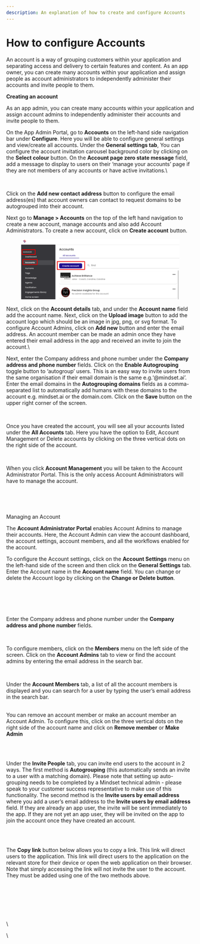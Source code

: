 ```yaml
---
description: An explanation of how to create and configure Accounts
---
```


# How to configure Accounts

An account is a way of grouping customers within your application and separating access and delivery to certain features and content. As an app owner, you can create many accounts within your application and assign people as account administrators to independently administer their accounts and invite people to them.



**Creating an account**

As an app admin, you can create many accounts within your application and assign account admins to independently administer their accounts and invite people to them.

On the App Admin Portal, go to **Accounts** on the left-hand side navigation bar under **Configure**. Here you will be able to configure general settings and view/create all accounts. Under the **General settings tab**, You can configure the account invitation carousel background color by clicking on the **Select colour** button. On the **Account page zero state message** field, add a message to display to users on their ‘manage your accounts’ page if they are not members of any accounts or have active invitations.\


<figure><img src="https://info.mindset.ai/hs-fs/hubfs/Screenshot%202023-10-13%20at%2012.59.57.png?width=688&#x26;height=408&#x26;name=Screenshot%202023-10-13%20at%2012.59.57.png" alt=""><figcaption></figcaption></figure>

Click on the **Add new contact address** button to configure the email address(es) that account owners can contact to request domains to be autogrouped into their account.

Next go to **Manage > Accounts** on the top of the left hand navigation to create a new account, manage accounts and also add Account Administrators. To create a new account,  click on **Create account** button.

<figure><img src="../../.gitbook/assets/Summit10 2024-05-21 13-32-50 (1) (1).png" alt=""><figcaption></figcaption></figure>

Next, click on the **Account details** tab, and under the **Account name** field add the account name. Next, click on the **Upload image** button to add the account logo which should be an image in jpg, png, or svg format. To configure Account Admins, click on **Add new** button and enter the email address. An account member can be made an admin once they have entered their email address in the app and received an invite to join the account.\


Next, enter the Company address and phone number under the **Company address and phone number** fields. Click on the **Enable Autogrouping** toggle button to ‘autogroup’ users. This is an easy way to invite users from the same organisation if their email domain is the same e.g.‘@mindset.ai’. Enter the email domains in the **Autogrouping domains** fields as a comma-separated list to automatically add humans with these domains to the account e.g. mindset.ai or the domain.com. Click on the **Save** button on the upper right corner of the screen.

<figure><img src="https://lh5.googleusercontent.com/T1S-EmpVlrEGQm8LXtyu2-E8jag0f0TR6MBRL5dBuSdcB1WPXbykGebmXRTt2afmBO_zZVaqqWkxw3HnZG5IdRQQjzkfY8fdttjOOLq2S10t3B9fuG_nIkqmRFCnyfoZx3VNUqzy5_Pq7NlIs8XXmt8" alt=""><figcaption></figcaption></figure>

Once you have created the account, you will see all your accounts listed under the **All Accounts** tab. Here you have the option to Edit, Account Management or Delete accounts by clicking on the three vertical dots on the right side of the account.&#x20;

<figure><img src="https://lh3.googleusercontent.com/o3f6VYAmjYTAjXIFhUwF0335PuL9QeNDJ-3Z-Zbpl52KaGK1aQDTh5vyqfeD1rD4q7P10L6zY5tkrDw6O4dY1CNwsjaWEjP4zp4wdvCHabidmknUb73_IVpkvPnQzCRgHRsSH49SdQ1VA1f85vgIum8" alt=""><figcaption></figcaption></figure>

When you click **Account Management** you will be taken to the Account Administrator Portal. This is the only access Account Administrators will have to manage the account.

<figure><img src="https://lh5.googleusercontent.com/AqHmYbjm4arF_KTAw2gHvjEjX-z1VjnzrpJViiGYaqPYIwxJmFRRAZVFrlZbrdonbjskl7AnsrJv4gb4_q4BeppDeF-aysbq7OYlvOh2Hi7xvDMBlZsD5tcvXLAPE76Qn14GeKn0lBT6SNEHnSOGJ1A" alt=""><figcaption></figcaption></figure>

\
\
Managing an Account&#x20;

The **Account Administrator Portal** enables Account Admins to manage their accounts. Here, the Account Admin can view the account dashboard, the account settings, account members, and all the workflows enabled for the account.

To configure the Account settings, click on the **Account Settings** menu on the left-hand side of the screen and then click on the **General Settings** tab. Enter the Account name in the **Account name** field. You can change or delete the Account logo by clicking on the **Change or Delete button**.

<figure><img src="https://lh6.googleusercontent.com/xeeQbQxls-_YlQ_gXI24M1UVHJ7X7H6tYguEWiyjMK8HyRg-eh8whxGoPwvttnVoWSGGYjWAkkeZPXZX2PtPK1gtORWLjg90tR64tQvJalR9jYCeek8Ixf9adXRvdSXP8pV5XQ1NSj2okOTUlCACy0c" alt=""><figcaption></figcaption></figure>

<figure><img src="https://lh3.googleusercontent.com/5DDTj0LvivthoRWOeWXxXgqAmjaUcSGO5CNjwYBDz7BrcEMR6z_bSiRXhfE1YaEcGucil_zGm0YGpov01cZGYIF8cfu_53y-0Sr-REMhjfqmhx3NdbTiwCc_M1dZi0WbiTikrxCFlixaIU3vJm3uiT4" alt=""><figcaption></figcaption></figure>

\
Enter the Company address and phone number under the **Company address and phone number** fields.&#x20;

<figure><img src="https://lh4.googleusercontent.com/lc1jTb2jUnmWzOXo5K8jDjOWRfIpQ2L2aJOpjDZIMDIzOIW6_nFn0UGKyNnBqjB-MK9yhH2ghGHokguHKQ0kLGkN-005BzROvBZr9NgQRHi0rbE5Q9BsgDzvYx1DEF9JktZmXme1az1bJQT_6cb3mmQ" alt=""><figcaption></figcaption></figure>

To configure members, click on the **Members** menu on the left side of the screen. Click on the **Account Admins** tab to view or find the account admins by entering the email address in the search bar.

<figure><img src="https://lh5.googleusercontent.com/YYN39aah0Fls1E0ipIkFMGU9w_kf_ZhwUU60ISO1c8CkMHceZihPZumfanfkhemWZdbV8253HOEPVciwJb4WYTvYS7iRscqhGqnLKGt1UtBuHpJZsmvZaR0AryWNFKCDmQ6QH_hw7D4ldyew12ADmew" alt=""><figcaption></figcaption></figure>

Under the **Account Members** tab, a list of all the account members is displayed and you can search for a user by typing the user’s email address in the search bar.&#x20;

\
You can remove an account member or make an account member an Account Admin. To configure this, click on the three vertical dots on the right side of the account name and click on **Remove member** or **Make Admin**

<figure><img src="https://lh6.googleusercontent.com/T_oqmq-4cI4U57vpz8O8i_IT3pJVuZsrgJGtX3uMVj8Lxdn-1OuBrmxIUvN4AqnmK1n5BnM3tH0tyVWxKkF7rzWlXd1D5CnFQCxZQE5hqLhWVQb1vkpavwA1QCLtl0YDWDPaJhaTxjRY1lt8YSYZOhc" alt=""><figcaption></figcaption></figure>

\
Under the **Invite People** tab, you can invite end users to the account in 2 ways. The first method is **Autogrouping** (this automatically sends an invite to a user with a matching domain). Please note that setting up auto-grouping needs to be completed by a Mindset technical admin - please speak to your customer success representative to make use of this functionality. The second method is the **Invite users by email address** where you add a user’s email address to the **Invite users by email address** field. If they are already an app user, the invite will be sent immediately to the app. If they are not yet an app user, they will be invited on the app to join the account once they have created an account.

<figure><img src="https://lh4.googleusercontent.com/pu7uxZs3X6UWub1tG55VDziY8mKJnzWqljjScol6VdeX4lic9ZmT700pRy5o61-prLiLZIK7P0QTZgpgvWDuKDkKrdiW3937D89J3-o3f34RdCdg4bGvujLxF4FrFDEo5sS6UPdnF0KaJ1JmRrJYwHE" alt=""><figcaption></figcaption></figure>

\
The **Copy link** button below allows you to copy a link. This link will direct users to the application. This link will direct users to the application on the relevant store for their device or open the web application on their browser. Note that simply accessing the link will not invite the user to the account. They must be added using one of the two methods above.

<figure><img src="https://lh6.googleusercontent.com/ZNU9zF3lOi1vPSAF_FGSytJild-JF8GDJKSJ378YuhgI3LY8UmlauGjqokbBb78VpfJrDtmutgQqlZuySwbnCr7RWIyorn5S7XpcTwz50vEQ0sRK8URgrSbsP23qLlpqgpkhpCrwdRCh5I0xw-1W7aU" alt=""><figcaption></figcaption></figure>

\
\
\
\
\


\






